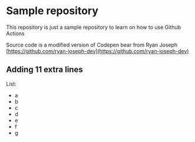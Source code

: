 # Sample repository 

This repository is just a sample repository to learn on how to use Github Actions

Source code is a modified version of Codepen bear from Ryan Joseph [https://github.com/ryan-joseph-dev](https://github.com/ryan-joseph-dev)

## Adding 11 extra lines

List:
- a
- b
- c
- d
- e
- f
- g
